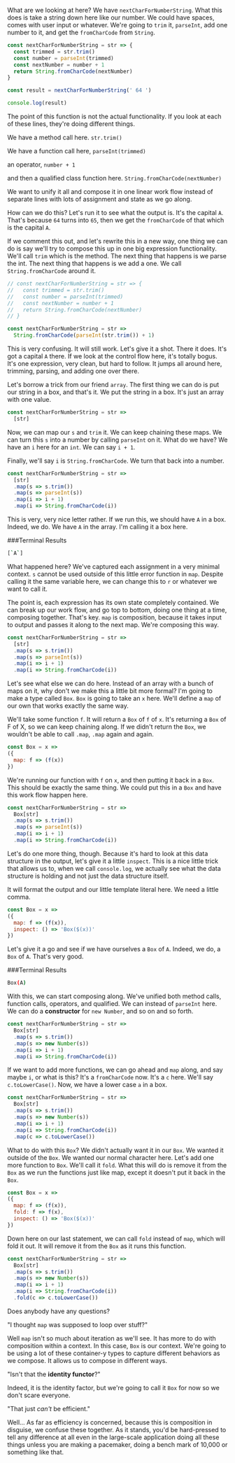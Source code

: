 What are we looking at here? We have `nextCharForNumberString`. What this does is take a string down here like our number. We could have spaces, comes with user input or whatever. We're going to `trim` it, `parseInt`, add one number to it, and get the `fromCharCode` from `String`.


```javascript
const nextCharForNumberString = str => {
  const trimmed = str.trim()
  const number = parseInt(trimmed)
  const nextNumber = number + 1
  return String.fromCharCode(nextNumber)
}

const result = nextCharForNumberString(' 64 ')

console.log(result)
```

The point of this function is not the actual functionality. If you look at each of these lines, they're doing different things.

We have a method call here. `str.trim()` 

We have a function call here, `parseInt(trimmed)`

an operator, `number + 1`

and then a qualified class function here. `String.fromCharCode(nextNumber)`

We want to unify it all and compose it in one linear work flow instead of separate lines with lots of assignment and state as we go along.

How can we do this? Let's run it to see what the output is. It's the capital `A`. That's because `64` turns into `65`, then we get the `fromCharCode` of that which is the capital `A`.

If we comment this out, and let's rewrite this in a new way, one thing we can do is say we'll try to compose this up in one big expression functionality. We'll call `trim` which is the method. The next thing that happens is we parse the int. The next thing that happens is we add a one. We call `String.fromCharCode` around it.


```javascript 
// const nextCharForNumberString = str => {
//   const trimmed = str.trim()
//   const number = parseInt(trimmed)
//   const nextNumber = number + 1
//   return String.fromCharCode(nextNumber)
// }

const nextCharForNumberString = str => 
  String.fromCharCode(parseInt(str.trim()) + 1)
```

This is very confusing. It will still work. Let's give it a shot. There it does. It's got a capital `A` there. If we look at the control flow here, it's totally bogus. It's one expression, very clean, but hard to follow. It jumps all around here, trimming, parsing, and adding one over there.

Let's borrow a trick from our friend `array`. The first thing we can do is put our string in a box, and that's it. We put the string in a box. It's just an array with one value.


```javascript 
const nextCharForNumberString = str => 
  [str]
```

Now, we can map our `s` and `trim` it. We can keep chaining these maps. We can turn this `s` into a number by calling `parseInt` on it. What do we have? We have an `i` here for an `int`. We can say `i + 1`.

Finally, we'll say `i` is `String.fromCharCode`. We turn that back into a number.


```javascript 
const nextCharForNumberString = str => 
  [str]
  .map(s => s.trim())
  .map(s => parseInt(s))
  .map(i => i + 1)
  .map(i => String.fromCharCode(i))
```

This is very, very nice letter rather. If we run this, we should have `A` in a box. Indeed, we do. We have `A` in the array. I'm calling it a box here.

###Terminal Results
```bash
[`A`]
```

What happened here? We've captured each assignment in a very minimal context. `s` cannot be used outside of this little error function in `map`. Despite calling it the same variable here, we can change this to `r` or whatever we want to call it.

The point is, each expression has its own state completely contained. We can break up our work flow, and go top to bottom, doing one thing at a time, composing together. That's key. `map` is composition, because it takes input to output and passes it along to the next map. We're composing this way.


```javascript 
const nextCharForNumberString = str => 
  [str]
  .map(s => s.trim())
  .map(s => parseInt(s))
  .map(i => i + 1)
  .map(i => String.fromCharCode(i))
```

Let's see what else we can do here. Instead of an array with a bunch of maps on it, why don't we make this a little bit more formal? I'm going to make a type called `Box`. `Box` is going to take an `x` here. We'll define a `map` of our own that works exactly the same way.

We'll take some function `f`. It will return a `Box` of `f` of `x`. It's returning a `Box` of F of X, so we can keep chaining along. If we didn't return the `Box`, we wouldn't be able to call `.map`, `.map` again and again.


```javascript
const Box = x => 
({
  map: f => (f(x))
})
```

We're running our function with `f` on `x`, and then putting it back in a `Box`. This should be exactly the same thing. We could put this in a `Box` and have this work flow happen here.


```javascript 
const nextCharForNumberString = str => 
  Box[str]
  .map(s => s.trim())
  .map(s => parseInt(s))
  .map(i => i + 1)
  .map(i => String.fromCharCode(i))
```

Let's do one more thing, though. Because it's hard to look at this data structure in the output, let's give it a little `inspect`. This is a nice little trick that allows us to, when we call `console.log`, we actually see what the data structure is holding and not just the data structure itself.

It will format the output and our little template literal here. We need a little comma. 


```javascript
const Box = x => 
({
  map: f => (f(x)),
  inspect: () => 'Box($(x))'
})
```

Let's give it a go and see if we have ourselves a `Box` of `A`. Indeed, we do, a `Box` of `A`. That's very good.

###Terminal Results
```bash
Box(A)
```

With this, we can start composing along. We've unified both method calls, function calls, operators, and qualified. We can instead of `parseInt` here. We can do a **constructor** for `new Number`, and so on and so forth.


```javascript 
const nextCharForNumberString = str => 
  Box[str]
  .map(s => s.trim())
  .map(s => new Number(s))
  .map(i => i + 1)
  .map(i => String.fromCharCode(i))
```

If we want to add more functions, we can go ahead and `map` along, and say maybe `i`, or what is this? It's a `fromCharCode` now. It's a `c` here. We'll say `c.toLowerCase()`. Now, we have a lower case `a` in a box.


```javascript 
const nextCharForNumberString = str => 
  Box[str]
  .map(s => s.trim())
  .map(s => new Number(s))
  .map(i => i + 1)
  .map(i => String.fromCharCode(i))
  .map(c => c.toLowerCase())
```

What to do with this `Box`? We didn't actually want it in our `Box`. We wanted it outside of the `Box`. We wanted our normal character here. Let's add one more function to `Box`. We'll call it `fold`. What this will do is remove it from the `Box` as we run the functions just like map, except it doesn't put it back in the `Box`.


```javascript
const Box = x => 
({
  map: f => (f(x)),
  fold: f => f(x),
  inspect: () => 'Box($(x))'
})
```

Down here on our last statement, we can call `fold` instead of `map`, which will fold it out. It will remove it from the `Box` as it runs this function.


```javascript 
const nextCharForNumberString = str => 
  Box[str]
  .map(s => s.trim())
  .map(s => new Number(s))
  .map(i => i + 1)
  .map(i => String.fromCharCode(i))
  .fold(c => c.toLowerCase())
```

Does anybody have any questions?

"I thought `map` was supposed to loop over stuff?"

Well `map` isn't so much about iteration as we'll see. It has more to do with composition within a context. In this case, `Box` is our context. We're going to be using a lot of these container-y types to capture different behaviors as we compose. It allows us to compose in different ways.

"Isn't that the **identity functor**?"

Indeed, it is the identity factor, but we're going to call it `Box` for now so we don't scare everyone.

"That just *can't* be efficient."

Well... As far as efficiency is concerned, because this is composition in disguise, we confuse these together. As it stands, you'd be hard-pressed to tell any difference at all even in the large-scale application doing all these things unless you are making a pacemaker, doing a bench mark of 10,000 or something like that.